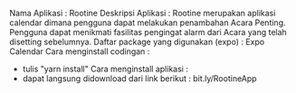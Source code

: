 Nama Aplikasi : Rootine
Deskripsi Aplikasi : Rootine merupakan aplikasi calendar dimana pengguna dapat melakukan penambahan Acara Penting. 
Pengguna dapat menikmati fasilitas pengingat alarm dari Acara yang telah disetting sebelumnya.
Daftar package yang digunakan (expo)  : Expo Calendar
Cara menginstall codingan : 
- tulis "yarn install"
Cara menginstall aplikasi : 
- dapat langsung didownload dari link berikut : bit.ly/RootineApp

